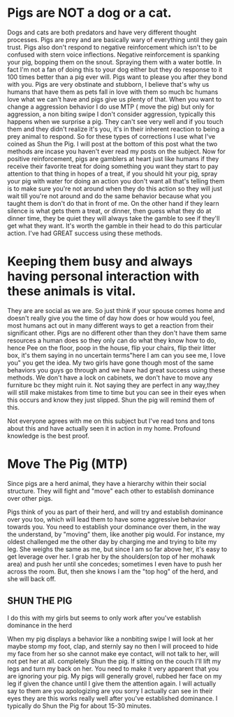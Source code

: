 <!-- TITLE: Behavior Modification -->
<!-- SUBTITLE: By Scott R. Murdock and Nikki Ford -->

# Pigs are NOT a dog or a cat.
Dogs and cats are both predators and have very different thought processes. Pigs are prey and are basically wary of everything until they gain trust. Pigs also don't respond to negative reinforcement which isn't to be confused with stern voice inflections. Negative reinforcement is spanking your pig, bopping them on the snout. Spraying them with a water bottle. In fact I'm not a fan of doing this to your dog either but they do response to it 100 times better than a pig ever will. 
Pigs want to please you after they bond with you. Pigs are very obstinate and stubborn, I believe that's why us humans that have them as pets fall in love with them so much bc humans love what we can't have and pigs give us plenty of that. When you want to change a aggression behavior I do use MTP ( move the pig) but only for aggression, a non biting swipe I don't consider aggression, typically this happens when we surprise a pig. They can't see very well and if you touch them and they didn't realize it's you, it's in their inherent reaction to being a prey animal to respond. So for these types of corrections I use what I've coined as Shun the Pig. I will post at the bottom of this post what the two methods are incase you haven't ever read my posts on the subject. Now for positive reinforcement, pigs are gamblers at heart just like humans if they receive their favorite treat for doing something you want they start to pay attention to that thing in hopes of a treat, if you should hit your pig, spray your pig with water for doing an action you don't want all that's telling them is to make sure you're not around when they do this action so they will just wait till you're not around and do the same behavior because what you taught them is don't do that in front of me. On the other hand if they learn silence is what gets them a treat, or dinner, then guess what they do at dinner time, they be quiet they will always take the gamble to see if they'll get what they want. It's worth the gamble in their head to do this particular action. I've had GREAT success using these methods.

# Keeping them busy and always having personal interaction with these animals is vital.
They are are social as we are. So just think if your spouse comes home and doesn't really give you the time of day how does or how would you feel, most humans act out in many different ways to get a reaction from their significant other. Pigs are no different other than they don't have them same resources a human does so they only can do what they know how to do, hence Pee on the floor, poop in the house, flip your chairs, flip their litter box, it's them saying in no uncertain terms"here I am can you see me, I love you" you get the idea. My two girls have gone though most of the same behaviors you guys go through and we have had great success using these methods. We don't have a lock on cabinets, we don't have to move any furniture bc they might ruin it. Not saying they are perfect in any way,they will still make mistakes from time to time but you can see in their eyes when this occurs and know they just slipped. Shun the pig will remind them of this.

Not everyone agrees with me on this subject but I've read tons and tons about this and have actually seen it in action in my home. Profound knowledge is the best proof.

# Move The Pig (MTP)
Since pigs are a herd animal, they have a hierarchy within their social structure. They will fight and "move" each other to establish dominance over other pigs.

Pigs think of you as part of their herd, and will try and establish dominance over you too, which will lead them to have some aggressive behavior towards you. You need to establish your dominance over them, in the way the understand, by "moving" them, like another pig would. For instance, my oldest challenged me the other day by charging me and trying to bite my leg. She weighs the same as me, but since I am so far above her, it's easy to get leverage over her. I grab her by the shoulders(on top of her mohawk area) and push her until she concedes; sometimes I even have to push her across the room. But, then she knows I am the "top hog" of the herd, and she will back off.

## SHUN THE PIG

I do this with my girls but seems to only work after you've establish dominance in the herd

When my pig displays a behavior like a nonbiting swipe I will look at her maybe stomp my foot, clap, and sternly say no then I will proceed to hide my face from her so she cannot make eye contact, will not talk to her, will not pet her at all. completely Shun the pig. If sitting on the couch I'll lift my legs and turn my back on her. You need to make it very apparent that you are ignoring your pig. 
My pigs will generally grovel, rubbed her face on my leg if given the chance until I give them the attention again. I will actually say to them are you apologizing are you sorry I actually can see in their eyes they are this works really well after you've established dominance. 
I typically do Shun the Pig for about 15-30 minutes.